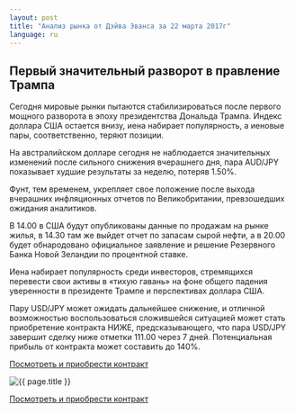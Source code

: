 ```yaml
---
layout: post
title: "Анализ рынка от Дэйва Эванса за 22 марта 2017г"
language: ru
---
```

##  Первый значительный разворот в правление Трампа

Сегодня мировые рынки пытаются стабилизироваться после первого мощного разворота в эпоху президентства Дональда Трампа. Индекс доллара США остается внизу, иена набирает популярность, а иеновые пары, соответственно, теряют позиции.

На австралийском долларе сегодня не наблюдается значительных изменений после сильного снижения вчерашнего дня, пара AUD/JPY показывает худшие результаты за неделю, потеряв 1.50%.

Фунт, тем временем, укрепляет свое положение после выхода вчерашних инфляционных отчетов по Великобритании, превзошедших ожидания аналитиков.

В 14.00 в США будут опубликованы данные по продажам на рынке жилья, в 14.30 там же выйдет отчет по запасам сырой нефти, а в 20.00 будет обнародовано официальное заявление и решение Резервного Банка Новой Зеландии по процентной ставке.

Иена набирает популярность среди инвесторов, стремящихся перевести свои активы в «тихую гавань» на фоне общего падения уверенности в президенте Трампе и перспективах доллара США.

Пару USD/JPY может ожидать дальнейшее снижение, и отличной возможностью воспользоваться сложившейся ситуацией может стать приобретение контракта НИЖЕ, предсказывающего, что пара USD/JPY завершит сделку ниже отметки 111.00 через 7 дней. Потенциальная прибыль от контракта может составить до 140%.

<a href="http://record.binary.com/_bivVDfg8lHux76XffYA0JmNd7ZgqdRLk/1/?market=forex&underlying=frxUSDJPY&formname=higherlower&duration_amount=7&duration_units=d&amount=10&amount_type=payout&expiry_type=duration&barrier=111&s=1&t=-OsiDhSle7ZRbMax-P1k7Z0co5lt24DG" target="_blank">Посмотреть и приобрести контракт</a>

<img src="{{ site.url }}/images/ru-22-mar-17.png" alt="{{ page.title }}"  title="{{ page.title }}">

<a href="%LINK%%?https://www.binary.com/d/trade.cgi?market=forex&underlying=frxUSDJPY&formname=higherlower&duration_amount=7&duration_units=d&amount=10&amount_type=payout&expiry_type=duration&barrier=111&s=1&t=-OsiDhSle7ZRbMax-P1k7Z0co5lt24DG" target="_blank">Посмотреть и приобрести контракт</a>